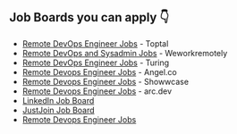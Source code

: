 ## Job Boards you can apply 👇

- [Remote DevOps Engineer Jobs](https://www.toptal.com/freelance-jobs/developers/devops) - Toptal
- [Remote DevOps and Sysadmin Jobs](https://weworkremotely.com/categories/remote-devops-sysadmin-jobs) - Weworkremotely
- [Remote DevOps Engineer Jobs](https://www.turing.com/jobs/remote-devops-jobs) - Turing
- [Remote Devops Engineer Jobs](https://angel.co/role/r/devops-engineer) - Angel.co
- [Remote Devops Engineer Jobs](https://www.showwcase.com/search?q=DevOps&tab=jobs) - Showwcase
- [Remote Devops Engineer Jobs](https://arc.dev/remote-jobs?keyword=devops) - arc.dev
- [LinkedIn Job Board](https://www.linkedin.com/jobs/search/?geoId=92000000&keywords=DevOps&location=Worldwide)
- [JustJoin Job Board](https://justjoin.it/all/devops)
- [Remote Devops Engineer Jobs](https://remoteok.com/remote-devops-jobs)
